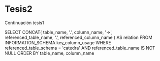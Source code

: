 Tesis2
======

Continuación tesis1

SELECT CONCAT( table_name, '.', column_name, '->', referenced_table_name, '.', referenced_column_name ) AS relation 
FROM INFORMATION_SCHEMA.key_column_usage 
WHERE referenced_table_schema = 'catedra'
AND referenced_table_name IS NOT NULL
ORDER BY table_name, column_name
